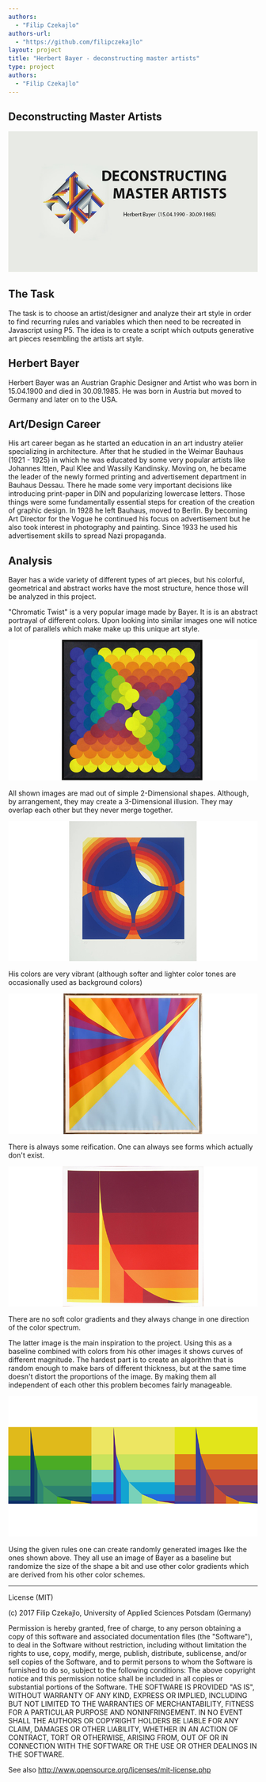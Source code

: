 ```yaml
--- 
authors: 
  - "Filip Czekajlo"
authors-url: 
  - "https://github.com/filipczekajlo"
layout: project
title: "Herbert Bayer - deconstructing master artists"
type: project
authors:
  - "Filip Czekajlo"  
---
```

## Deconstructing Master Artists
![](./splash.png)

## The Task
The task is to choose an artist/designer and analyze their art style in order to find recurring rules and variables which then need to be recreated in Javascript using P5. The idea is to create a script which outputs generative art pieces resembling the artists art style.

## Herbert Bayer 
Herbert Bayer was an Austrian Graphic Designer and Artist who was born in 15.04.1900 and died in 30.09.1985. He was born in Austria but moved to Germany and later on to the USA.

## Art/Design Career
His art career began as he started an education in an art industry atelier specializing in architecture. After that he studied in the Weimar Bauhaus (1921 - 1925) in which he was educated by some very popular artists like Johannes Itten, Paul Klee and Wassily Kandinsky. Moving on, he became the leader of the newly formed printing and advertisement department in Bauhaus Dessau. There he made some very important decisions like introducing print-paper in DIN and popularizing lowercase letters. Those things were some fundamentally essential steps for creation of the creation of graphic design. In 1928 he left Bauhaus, moved to Berlin. By becoming Art Director for the Vogue he continued his focus on advertisement but he also took interest in photography and painting. Since 1933 he used his advertisement skills to spread Nazi propaganda.


## Analysis
Bayer has a wide variety of different types of art pieces, but his colorful, geometrical and abstract works have the most structure, hence those will be analyzed in this project. 



"Chromatic Twist" is a very popular image made by Bayer. It is is an abstract portrayal of different colors. Upon looking into similar images  one will notice a lot of parallels which make make up this unique art style.


![](./assets/images/sc3-splash.png) 


All shown images are mad out of simple 2-Dimensional shapes. Although, by arrangement, they may create a 3-Dimensional illusion. They may overlap each other but they never merge together.

![](./assets/images/bcr-splash.png) 

His colors are very vibrant (although softer and lighter color tones are occasionally used as background colors)

![](./assets/images/st-splash.png) 

There is always some reification. One can always see forms which actually don't exist.

![](./assets/images/hbc-splash.png) 


There are no soft color gradients and they always change in one direction of the color spectrum.

The latter image is the main inspiration to the project. Using this as a baseline combined with colors from his other images it shows curves of different magnitude. The hardest part is to create an algorithm that is random enough to make bars of different thickness, but at the same time doesn't distort the proportions of the image. By making them all independent of each other this problem becomes fairly manageable.

![](./assets/images/r-splash.png) 


Using the given rules one can create randomly generated images like the ones shown above. They all use an image of Bayer as a baseline but randomize the size of the shape a bit and use other color gradients which are derived from his other color schemes.



---------------------------------

License (MIT)

(c) 2017 Filip Czekajlo, University of Applied Sciences Potsdam (Germany)

Permission is hereby granted, free of charge, to any person obtaining a copy of this software and associated documentation files (the "Software"), to deal in the Software without restriction, including without limitation the rights to use, copy, modify, merge, publish, distribute, sublicense, and/or sell copies of the Software, and to permit persons to whom the Software is furnished to do so, subject to the following conditions: The above copyright notice and this permission notice shall be included in all copies or substantial portions of the Software. THE SOFTWARE IS PROVIDED "AS IS", WITHOUT WARRANTY OF ANY KIND, EXPRESS OR IMPLIED, INCLUDING BUT NOT LIMITED TO THE WARRANTIES OF MERCHANTABILITY, FITNESS FOR A PARTICULAR PURPOSE AND NONINFRINGEMENT. IN NO EVENT SHALL THE AUTHORS OR COPYRIGHT HOLDERS BE LIABLE FOR ANY CLAIM, DAMAGES OR OTHER LIABILITY, WHETHER IN AN ACTION OF CONTRACT, TORT OR OTHERWISE, ARISING FROM, OUT OF OR IN CONNECTION WITH THE SOFTWARE OR THE USE OR OTHER DEALINGS IN THE SOFTWARE.

See also http://www.opensource.org/licenses/mit-license.php





